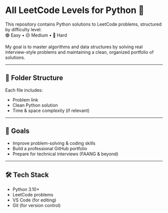 # All LeetCode Levels for Python 🐍

This repository contains Python solutions to LeetCode problems, structured by difficulty level:  
🟢 Easy • 🟡 Medium • 🔴 Hard

My goal is to master algorithms and data structures by solving real interview-style problems and maintaining a clean, organized portfolio of solutions.

---

## 📁 Folder Structure
Each file includes:
- Problem link
- Clean Python solution
- Time & space complexity (if relevant)

---

## 🚀 Goals

- Improve problem-solving & coding skills
- Build a professional GitHub portfolio
- Prepare for technical interviews (FAANG & beyond)

---

## 🛠 Tech Stack

- Python 3.10+
- LeetCode problems
- VS Code (for editing)
- Git (for version control)
